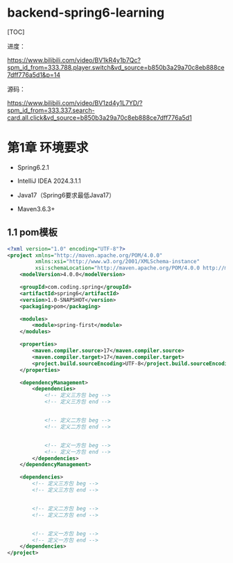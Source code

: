 # backend-spring6-learning

[TOC]

进度：

https://www.bilibili.com/video/BV1kR4y1b7Qc?spm_id_from=333.788.player.switch&vd_source=b850b3a29a70c8eb888ce7dff776a5d1&p=14

源码：

https://www.bilibili.com/video/BV1zd4y1L7YD/?spm_id_from=333.337.search-card.all.click&vd_source=b850b3a29a70c8eb888ce7dff776a5d1

# 第1章 环境要求

- Spring6.2.1

- IntelliJ IDEA 2024.3.1.1

- Java17（Spring6要求最低Java17）
- Maven3.6.3+

## 1.1 pom模板

```xml
<?xml version="1.0" encoding="UTF-8"?>
<project xmlns="http://maven.apache.org/POM/4.0.0"
         xmlns:xsi="http://www.w3.org/2001/XMLSchema-instance"
         xsi:schemaLocation="http://maven.apache.org/POM/4.0.0 http://maven.apache.org/xsd/maven-4.0.0.xsd">
    <modelVersion>4.0.0</modelVersion>

    <groupId>com.coding.spring</groupId>
    <artifactId>spring6</artifactId>
    <version>1.0-SNAPSHOT</version>
    <packaging>pom</packaging>

    <modules>
        <module>spring-first</module>
    </modules>

    <properties>
        <maven.compiler.source>17</maven.compiler.source>
        <maven.compiler.target>17</maven.compiler.target>
        <project.build.sourceEncoding>UTF-8</project.build.sourceEncoding>
    </properties>

    <dependencyManagement>
        <dependencies>
            <!-- 定义三方包 beg -->
            <!-- 定义三方包 end -->


            <!-- 定义二方包 beg -->
            <!-- 定义二方包 end -->


            <!-- 定义一方包 beg -->
            <!-- 定义一方包 end -->
        </dependencies>
    </dependencyManagement>

    <dependencies>
        <!-- 定义三方包 beg -->
        <!-- 定义三方包 end -->


        <!-- 定义二方包 beg -->
        <!-- 定义二方包 end -->


        <!-- 定义一方包 beg -->
        <!-- 定义一方包 end -->
    </dependencies>
</project>
```



